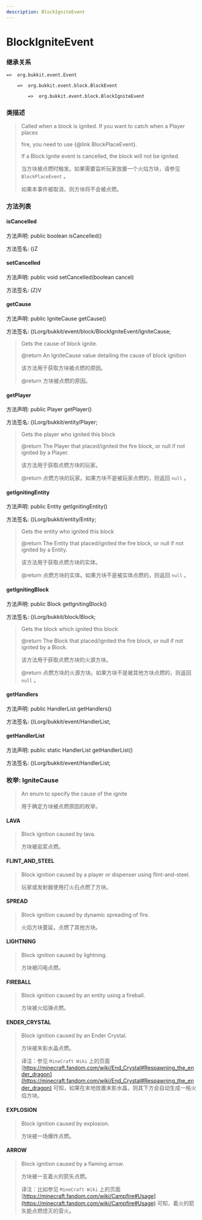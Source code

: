 ```yaml
---
description: BlockIgniteEvent
---
```


# BlockIgniteEvent

### 继承关系

    =>  org.bukkit.event.Event

        =>  org.bukkit.event.block.BlockEvent

            =>  org.bukkit.event.block.BlockIgniteEvent

### 类描述

> Called when a block is ignited. If you want to catch when a Player places
>
> fire, you need to use {@link BlockPlaceEvent}.
>
> If a Block Ignite event is cancelled, the block will not be ignited.
>
> 当方块被点燃时触发。如果需要监听玩家放置一个火焰方块，请参见 `BlockPlaceEvent` 。
>
> 如果本事件被取消，则方块将不会被点燃。

### 方法列表

#### isCancelled

方法声明: public boolean isCancelled()

方法签名: ()Z

#### setCancelled

方法声明: public void setCancelled(boolean cancel)

方法签名: (Z)V

#### getCause

方法声明: public IgniteCause getCause()

方法签名: ()Lorg/bukkit/event/block/BlockIgniteEvent/IgniteCause;

> Gets the cause of block ignite.
>
> @return An IgniteCause value detailing the cause of block ignition
>
> 该方法用于获取方块被点燃的原因。
>
> @return 方块被点燃的原因。

#### getPlayer

方法声明: public Player getPlayer()

方法签名: ()Lorg/bukkit/entity/Player;

> Gets the player who ignited this block
>
> @return The Player that placed/ignited the fire block, or null if not ignited by a Player.
>
> 该方法用于获取点燃方块的玩家。
>
> @return 点燃方块的玩家。如果方块不是被玩家点燃的，则返回 `null` 。

#### getIgnitingEntity

方法声明: public Entity getIgnitingEntity()

方法签名: ()Lorg/bukkit/entity/Entity;

> Gets the entity who ignited this block
>
> @return The Entity that placed/ignited the fire block, or null if not ignited by a Entity.
>
> 该方法用于获取点燃方块的实体。
>
> @return 点燃方块的实体。如果方块不是被实体点燃的，则返回 `null` 。

#### getIgnitingBlock

方法声明: public Block getIgnitingBlock()

方法签名: ()Lorg/bukkit/block/Block;

> Gets the block which ignited this block
>
> @return The Block that placed/ignited the fire block, or null if not ignited by a Block.
>
> 该方法用于获取点燃方块的火源方块。
>
> @return 点燃方块的火源方块。如果方块不是被其他方块点燃的，则返回 `null` 。

#### getHandlers

方法声明: public HandlerList getHandlers()

方法签名: ()Lorg/bukkit/event/HandlerList;

#### getHandlerList

方法声明: public static HandlerList getHandlerList()

方法签名: ()Lorg/bukkit/event/HandlerList;

### 枚举: IgniteCause

> An enum to specify the cause of the ignite
>
> 用于确定方块被点燃原因的枚举。

#### LAVA

> Block ignition caused by lava.
>
> 方块被岩浆点燃。

#### FLINT_AND_STEEL

> Block ignition caused by a player or dispenser using flint-and-steel.
>
> 玩家或发射器使用打火石点燃了方块。

#### SPREAD

> Block ignition caused by dynamic spreading of fire.
>
> 火焰方块蔓延，点燃了其他方块。

#### LIGHTNING

> Block ignition caused by lightning.
>
> 方块被闪电点燃。

#### FIREBALL

> Block ignition caused by an entity using a fireball.
>
> 方块被火焰弹点燃。

#### ENDER_CRYSTAL

> Block ignition caused by an Ender Crystal.
>
> 方块被末影水晶点燃。
>
> 译注：参见 `MineCraft Wiki` 上的页面 [https://minecraft.fandom.com/wiki/End_Crystal#Respawning_the_ender_dragon](https://minecraft.fandom.com/wiki/End_Crystal#Respawning_the_ender_dragon) 可知，如果在末地放置末影水晶，则其下方会自动生成一格火焰方块。

#### EXPLOSION

> Block ignition caused by explosion.
>
> 方块被一场爆炸点燃。

#### ARROW

> Block ignition caused by a flaming arrow.
>
> 方块被一支着火的箭矢点燃。
>
> 译注：比如参见 `MineCraft Wiki` 上的页面 [https://minecraft.fandom.com/wiki/Campfire#Usage](https://minecraft.fandom.com/wiki/Campfire#Usage) 可知，着火的箭矢能点燃熄灭的营火。